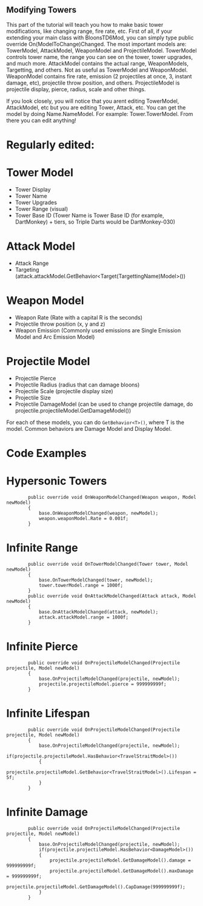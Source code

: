 ## Modifying Towers

This part of the tutorial will teach you how to make basic tower modifications, like changing range, fire rate, etc. First of all, if your extending your main class with BloonsTD6Mod, you can simply type public override On(ModelToChange)Changed. The most important models are: TowerModel, AttackModel, WeaponModel and ProjectileModel. TowerModel controls tower name, the range you can see on the tower, tower upgrades, and much more. AttackModel contains the actual range, WeaponModels, Targetting, and others. Not as useful as TowerModel and WeaponModel. WeaponModel contains fire rate, emission (2 projectiles at once, 3, instant damage, etc), projectile throw position, and others. ProjectileModel is projectile display, pierce, radius, scale and other things.

If you look closely, you will notice that you arent editing TowerModel, AttackModel, etc but you are editing Tower, Attack, etc. You can get the model by doing Name.NameModel. For example: Tower.TowerModel. From there you can edit anything!

# Regularly edited:

# Tower Model
- Tower Display
- Tower Name
- Tower Upgrades
- Tower Range (visual)
- Tower Base ID (Tower Name is Tower Base ID (for example, DartMonkey) + tiers, so Triple Darts would be DartMonkey-030)
# Attack Model
- Attack Range
- Targeting (attack.attackModel.GetBehavior<Target(TargettingName)Model>())
# Weapon Model
- Weapon Rate (Rate with a capital R is the seconds)
- Projectile throw position (x, y and z)
- Weapon Emission (Commonly used emissions are Single Emission Model and Arc Emission Model)
# Projectile Model
- Projectile Pierce
- Projectile Radius (radius that can damage bloons)
- Projectile Scale (projectile display size)
- Projectile Size
- Projectile DamageModel (can be used to change projectile damage, do projectile.projectileModel.GetDamageModel())

For each of these models, you can do ```GetBehavior<T>()```, where T is the model. Common behaviors are Damage Model and Display Model.
        
# Code Examples
        
# Hypersonic Towers
```
        public override void OnWeaponModelChanged(Weapon weapon, Model newModel)
        {
            base.OnWeaponModelChanged(weapon, newModel);
            weapon.weaponModel.Rate = 0.001f;
        }
```
# Infinite Range
```
        public override void OnTowerModelChanged(Tower tower, Model newModel)
        {
            base.OnTowerModelChanged(tower, newModel);
            tower.towerModel.range = 1000f;
        }
        public override void OnAttackModelChanged(Attack attack, Model newModel)
        {
            base.OnAttackModelChanged(attack, newModel);
            attack.attackModel.range = 1000f;
        }
```
# Infinite Pierce
```
        public override void OnProjectileModelChanged(Projectile projectile, Model newModel)
        {
            base.OnProjectileModelChanged(projectile, newModel);
            projectile.projectileModel.pierce = 999999999f;
        }
```
# Infinite Lifespan
```
        public override void OnProjectileModelChanged(Projectile projectile, Model newModel)
        {
            base.OnProjectileModelChanged(projectile, newModel);
            if(projectile.projectileModel.HasBehavior<TravelStraitModel>())
            {
                projectile.projectileModel.GetBehavior<TravelStraitModel>().Lifespan = 5f;
            }
        }
```
# Infinite Damage
```
        public override void OnProjectileModelChanged(Projectile projectile, Model newModel)
        {
            base.OnProjectileModelChanged(projectile, newModel);
            if(projectile.projectileModel.HasBehavior<DamageModel>())
            {
                projectile.projectileModel.GetDamageModel().damage = 999999999f;
                projectile.projectileModel.GetDamageModel().maxDamage = 999999999f;
                projectile.projectileModel.GetDamageModel().CapDamage(999999999f);
            }
        }
```
